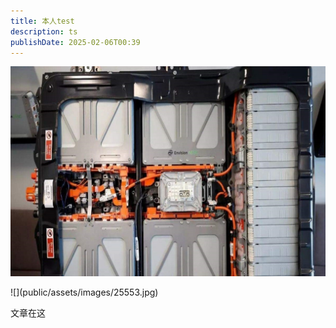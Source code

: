 ```yaml
---
title: 本人test
description: ts
publishDate: 2025-02-06T00:39
---
```

![](public/assets/images/25553.jpg)

!\[](public/assets/images/25553.jpg)

文章在这
